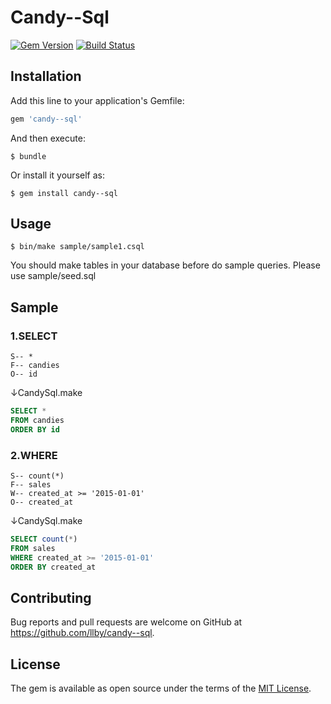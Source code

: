 # Candy--Sql

[![Gem Version](https://badge.fury.io/rb/candy--sql.svg)](https://badge.fury.io/rb/candy--sql)
[![Build Status](https://travis-ci.org/llby/candy--sql.svg)](https://travis-ci.org/llby/candy--sql)


## Installation

Add this line to your application's Gemfile:

```ruby
gem 'candy--sql'
```

And then execute:

    $ bundle

Or install it yourself as:

    $ gem install candy--sql


## Usage

    $ bin/make sample/sample1.csql

You should make tables in your database before do sample queries.
Please use sample/seed.sql


## Sample

### 1.SELECT

    S-- *
    F-- candies
    O-- id

↓CandySql.make

```sql
SELECT *
FROM candies
ORDER BY id
```

### 2.WHERE

    S-- count(*)
    F-- sales
    W-- created_at >= '2015-01-01'
    O-- created_at

↓CandySql.make

```sql
SELECT count(*)
FROM sales
WHERE created_at >= '2015-01-01'
ORDER BY created_at
```


## Contributing

Bug reports and pull requests are welcome on GitHub at 
https://github.com/llby/candy--sql.


## License

The gem is available as open source under the terms of the [MIT License](http://opensource.org/licenses/MIT).


